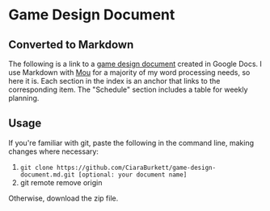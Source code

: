 # Game Design Document
## Converted to Markdown

The following is a link to a [game design document](https://docs.google.com/document/d/1ct5-qyUZC9cAKn-iLUgtOczDkERmPzNNwPLDfT9Hgjs/preview) created in Google Docs. I use Markdown with [Mou](http://25.io/mou/) for a majority of my word processing needs, so here it is. Each section in the index is an anchor that links to the corresponding item. The "Schedule" section includes a table for weekly planning.

## Usage

If you're familiar with git, paste the following in the command line, making changes where necessary:

1. `git clone https://github.com/CiaraBurkett/game-design-document.md.git [optional: your document name]`
2. git remote remove origin

Otherwise, download the zip file.